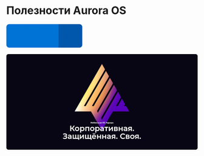 Полезности Aurora OS
===================
<p>
    <a href="https://keygenqt.github.io/awesome-aurora/">
        <img src="docs/assets/images/see_more.gif" width="200"/>
    </a>
</p>

[![aurora.png](data%2Faurora.png)](https://auroraos.ru/)
